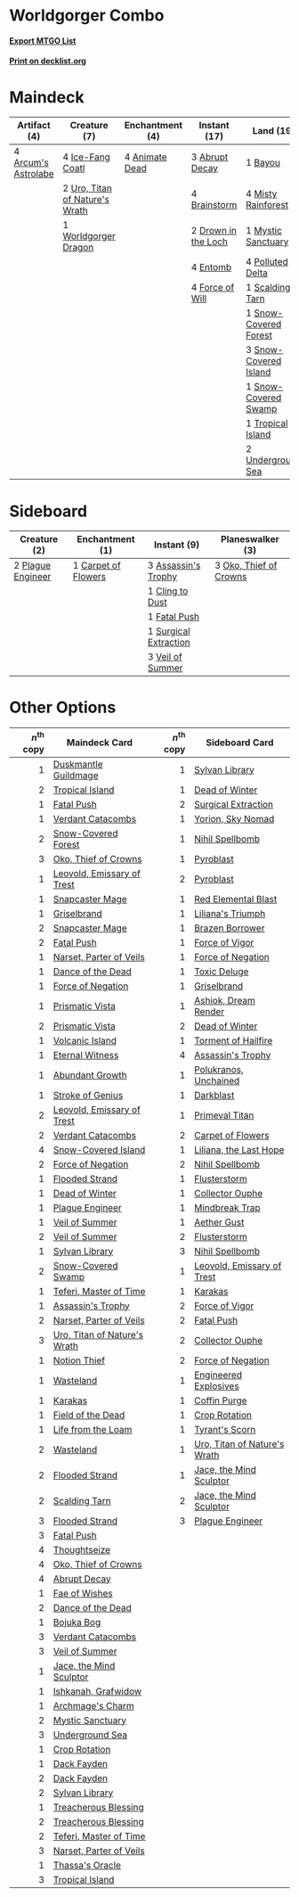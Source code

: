 # Worldgorger Combo

#### [Export MTGO List](../collection/Worldgorger%20Combo/Worldgorger%20Combo.txt)
#### [Print on decklist.org](http://decklist.org/?deckmain=3%09Abrupt%20Decay%0A4%09Animate%20Dead%0A4%09Arcum's%20Astrolabe%0A1%09Bayou%0A4%09Brainstorm%0A2%09Drown%20in%20the%20Loch%0A4%09Entomb%0A4%09Force%20of%20Will%0A4%09Ice-Fang%20Coatl%0A4%09Misty%20Rainforest%0A1%09Mystic%20Sanctuary%0A2%09Oko,%20Thief%20of%20Crowns%0A4%09Polluted%20Delta%0A4%09Ponder%0A1%09Scalding%20Tarn%0A1%09Snow-Covered%20Forest%0A3%09Snow-Covered%20Island%0A1%09Snow-Covered%20Swamp%0A3%09Thoughtseize%0A1%09Tropical%20Island%0A2%09Underground%20Sea%0A2%09Uro,%20Titan%20of%20Nature's%20Wrath%0A1%09Worldgorger%20Dragon&deckside=3%09Assassin's%20Trophy%0A1%09Carpet%20of%20Flowers%0A1%09Cling%20to%20Dust%0A1%09Fatal%20Push%0A3%09Oko,%20Thief%20of%20Crowns%0A2%09Plague%20Engineer%0A1%09Surgical%20Extraction%0A3%09Veil%20of%20Summer)
# Maindeck

|                                         Artifact (4)                                         |                                              Creature (7)                                               |                                   Enchantment (4)                                    |                                         Instant (17)                                         |                                           Land (19)                                            |                                        Planeswalker (2)                                         |                                       Sorcery (7)                                       |
|----------------------------------------------------------------------------------------------|---------------------------------------------------------------------------------------------------------|--------------------------------------------------------------------------------------|----------------------------------------------------------------------------------------------|------------------------------------------------------------------------------------------------|-------------------------------------------------------------------------------------------------|-----------------------------------------------------------------------------------------|
|4 [Arcum's Astrolabe](http://gatherer.wizards.com/Pages/Card/Details.aspx?multiverseid=464169)|4 [Ice-Fang Coatl](http://gatherer.wizards.com/Pages/Card/Details.aspx?multiverseid=464152)              |4 [Animate Dead](http://gatherer.wizards.com/Pages/Card/Details.aspx?multiverseid=645)|3 [Abrupt Decay](http://gatherer.wizards.com/Pages/Card/Details.aspx?multiverseid=456061)     |1 [Bayou](http://gatherer.wizards.com/Pages/Card/Details.aspx?multiverseid=879)                 |2 [Oko, Thief of Crowns](http://gatherer.wizards.com/Pages/Card/Details.aspx?multiverseid=473159)|4 [Ponder](http://gatherer.wizards.com/Pages/Card/Details.aspx?multiverseid=451051)      |
|                                                                                              |2 [Uro, Titan of Nature's Wrath](http://gatherer.wizards.com/Pages/Card/Details.aspx?multiverseid=476480)|                                                                                      |4 [Brainstorm](http://gatherer.wizards.com/Pages/Card/Details.aspx?multiverseid=3897)         |4 [Misty Rainforest](http://gatherer.wizards.com/Pages/Card/Details.aspx?multiverseid=405102)   |                                                                                                 |3 [Thoughtseize](http://gatherer.wizards.com/Pages/Card/Details.aspx?multiverseid=438676)|
|                                                                                              |1 [Worldgorger Dragon](http://gatherer.wizards.com/Pages/Card/Details.aspx?multiverseid=413696)          |                                                                                      |2 [Drown in the Loch](http://gatherer.wizards.com/Pages/Card/Details.aspx?multiverseid=473150)|1 [Mystic Sanctuary](http://gatherer.wizards.com/Pages/Card/Details.aspx?multiverseid=473209)   |                                                                                                 |                                                                                         |
|                                                                                              |                                                                                                         |                                                                                      |4 [Entomb](http://gatherer.wizards.com/Pages/Card/Details.aspx?multiverseid=413629)           |4 [Polluted Delta](http://gatherer.wizards.com/Pages/Card/Details.aspx?multiverseid=405104)     |                                                                                                 |                                                                                         |
|                                                                                              |                                                                                                         |                                                                                      |4 [Force of Will](http://gatherer.wizards.com/Pages/Card/Details.aspx?multiverseid=3107)      |1 [Scalding Tarn](http://gatherer.wizards.com/Pages/Card/Details.aspx?multiverseid=405107)      |                                                                                                 |                                                                                         |
|                                                                                              |                                                                                                         |                                                                                      |                                                                                              |1 [Snow-Covered Forest](http://gatherer.wizards.com/Pages/Card/Details.aspx?multiverseid=121192)|                                                                                                 |                                                                                         |
|                                                                                              |                                                                                                         |                                                                                      |                                                                                              |3 [Snow-Covered Island](http://gatherer.wizards.com/Pages/Card/Details.aspx?multiverseid=121130)|                                                                                                 |                                                                                         |
|                                                                                              |                                                                                                         |                                                                                      |                                                                                              |1 [Snow-Covered Swamp](http://gatherer.wizards.com/Pages/Card/Details.aspx?multiverseid=121256) |                                                                                                 |                                                                                         |
|                                                                                              |                                                                                                         |                                                                                      |                                                                                              |1 [Tropical Island](http://gatherer.wizards.com/Pages/Card/Details.aspx?multiverseid=884)       |                                                                                                 |                                                                                         |
|                                                                                              |                                                                                                         |                                                                                      |                                                                                              |2 [Underground Sea](http://gatherer.wizards.com/Pages/Card/Details.aspx?multiverseid=886)       |                                                                                                 |                                                                                         |


# Sideboard

|                                        Creature (2)                                        |                                      Enchantment (1)                                       |                                          Instant (9)                                           |                                        Planeswalker (3)                                         |
|--------------------------------------------------------------------------------------------|--------------------------------------------------------------------------------------------|------------------------------------------------------------------------------------------------|-------------------------------------------------------------------------------------------------|
|2 [Plague Engineer](http://gatherer.wizards.com/Pages/Card/Details.aspx?multiverseid=464049)|1 [Carpet of Flowers](http://gatherer.wizards.com/Pages/Card/Details.aspx?multiverseid=5858)|3 [Assassin's Trophy](http://gatherer.wizards.com/Pages/Card/Details.aspx?multiverseid=452902)  |3 [Oko, Thief of Crowns](http://gatherer.wizards.com/Pages/Card/Details.aspx?multiverseid=473159)|
|                                                                                            |                                                                                            |1 [Cling to Dust](http://gatherer.wizards.com/Pages/Card/Details.aspx?multiverseid=476338)      |                                                                                                 |
|                                                                                            |                                                                                            |1 [Fatal Push](http://gatherer.wizards.com/Pages/Card/Details.aspx?multiverseid=423724)         |                                                                                                 |
|                                                                                            |                                                                                            |1 [Surgical Extraction](http://gatherer.wizards.com/Pages/Card/Details.aspx?multiverseid=397706)|                                                                                                 |
|                                                                                            |                                                                                            |3 [Veil of Summer](http://gatherer.wizards.com/Pages/Card/Details.aspx?multiverseid=466952)     |                                                                                                 |


# Other Options

|*n*<sup>th</sup> copy|                                             Maindeck Card                                             |*n*<sup>th</sup> copy|                                            Sideboard Card                                             |
|--------------------:|-------------------------------------------------------------------------------------------------------|--------------------:|-------------------------------------------------------------------------------------------------------|
|                    1|[Duskmantle Guildmage](http://gatherer.wizards.com/Pages/Card/Details.aspx?multiverseid=366328)        |                    1|[Sylvan Library](http://gatherer.wizards.com/Pages/Card/Details.aspx?multiverseid=2240)                |
|                    2|[Tropical Island](http://gatherer.wizards.com/Pages/Card/Details.aspx?multiverseid=884)                |                    1|[Dead of Winter](http://gatherer.wizards.com/Pages/Card/Details.aspx?multiverseid=464034)              |
|                    1|[Fatal Push](http://gatherer.wizards.com/Pages/Card/Details.aspx?multiverseid=423724)                  |                    2|[Surgical Extraction](http://gatherer.wizards.com/Pages/Card/Details.aspx?multiverseid=397706)         |
|                    1|[Verdant Catacombs](http://gatherer.wizards.com/Pages/Card/Details.aspx?multiverseid=405113)           |                    1|[Yorion, Sky Nomad](http://gatherer.wizards.com/Pages/Card/Details.aspx?multiverseid=479752)           |
|                    2|[Snow-Covered Forest](http://gatherer.wizards.com/Pages/Card/Details.aspx?multiverseid=121192)         |                    1|[Nihil Spellbomb](http://gatherer.wizards.com/Pages/Card/Details.aspx?multiverseid=442215)             |
|                    3|[Oko, Thief of Crowns](http://gatherer.wizards.com/Pages/Card/Details.aspx?multiverseid=473159)        |                    1|[Pyroblast](http://gatherer.wizards.com/Pages/Card/Details.aspx?multiverseid=4083)                     |
|                    1|[Leovold, Emissary of Trest](http://gatherer.wizards.com/Pages/Card/Details.aspx?multiverseid=416834)  |                    2|[Pyroblast](http://gatherer.wizards.com/Pages/Card/Details.aspx?multiverseid=4083)                     |
|                    1|[Snapcaster Mage](http://gatherer.wizards.com/Pages/Card/Details.aspx?multiverseid=227676)             |                    1|[Red Elemental Blast](http://gatherer.wizards.com/Pages/Card/Details.aspx?multiverseid=814)            |
|                    1|[Griselbrand](http://gatherer.wizards.com/Pages/Card/Details.aspx?multiverseid=239995)                 |                    1|[Liliana's Triumph](http://gatherer.wizards.com/Pages/Card/Details.aspx?multiverseid=461025)           |
|                    2|[Snapcaster Mage](http://gatherer.wizards.com/Pages/Card/Details.aspx?multiverseid=227676)             |                    1|[Brazen Borrower](http://gatherer.wizards.com/Pages/Card/Details.aspx?multiverseid=473001)             |
|                    2|[Fatal Push](http://gatherer.wizards.com/Pages/Card/Details.aspx?multiverseid=423724)                  |                    1|[Force of Vigor](http://gatherer.wizards.com/Pages/Card/Details.aspx?multiverseid=464113)              |
|                    1|[Narset, Parter of Veils](http://gatherer.wizards.com/Pages/Card/Details.aspx?multiverseid=460988)     |                    1|[Force of Negation](http://gatherer.wizards.com/Pages/Card/Details.aspx?multiverseid=464001)           |
|                    1|[Dance of the Dead](http://gatherer.wizards.com/Pages/Card/Details.aspx?multiverseid=2442)             |                    1|[Toxic Deluge](http://gatherer.wizards.com/Pages/Card/Details.aspx?multiverseid=376559)                |
|                    1|[Force of Negation](http://gatherer.wizards.com/Pages/Card/Details.aspx?multiverseid=464001)           |                    1|[Griselbrand](http://gatherer.wizards.com/Pages/Card/Details.aspx?multiverseid=239995)                 |
|                    1|[Prismatic Vista](http://gatherer.wizards.com/Pages/Card/Details.aspx?multiverseid=464193)             |                    1|[Ashiok, Dream Render](http://gatherer.wizards.com/Pages/Card/Details.aspx?multiverseid=461155)        |
|                    2|[Prismatic Vista](http://gatherer.wizards.com/Pages/Card/Details.aspx?multiverseid=464193)             |                    2|[Dead of Winter](http://gatherer.wizards.com/Pages/Card/Details.aspx?multiverseid=464034)              |
|                    1|[Volcanic Island](http://gatherer.wizards.com/Pages/Card/Details.aspx?multiverseid=887)                |                    1|[Torment of Hailfire](http://gatherer.wizards.com/Pages/Card/Details.aspx?multiverseid=430766)         |
|                    1|[Eternal Witness](http://gatherer.wizards.com/Pages/Card/Details.aspx?multiverseid=51628)              |                    4|[Assassin's Trophy](http://gatherer.wizards.com/Pages/Card/Details.aspx?multiverseid=452902)           |
|                    1|[Abundant Growth](http://gatherer.wizards.com/Pages/Card/Details.aspx?multiverseid=240017)             |                    1|[Polukranos, Unchained](http://gatherer.wizards.com/Pages/Card/Details.aspx?multiverseid=476475)       |
|                    1|[Stroke of Genius](http://gatherer.wizards.com/Pages/Card/Details.aspx?multiverseid=389697)            |                    1|[Darkblast](http://gatherer.wizards.com/Pages/Card/Details.aspx?multiverseid=456055)                   |
|                    2|[Leovold, Emissary of Trest](http://gatherer.wizards.com/Pages/Card/Details.aspx?multiverseid=416834)  |                    1|[Primeval Titan](http://gatherer.wizards.com/Pages/Card/Details.aspx?multiverseid=438749)              |
|                    2|[Verdant Catacombs](http://gatherer.wizards.com/Pages/Card/Details.aspx?multiverseid=405113)           |                    2|[Carpet of Flowers](http://gatherer.wizards.com/Pages/Card/Details.aspx?multiverseid=5858)             |
|                    4|[Snow-Covered Island](http://gatherer.wizards.com/Pages/Card/Details.aspx?multiverseid=121130)         |                    1|[Liliana, the Last Hope](http://gatherer.wizards.com/Pages/Card/Details.aspx?multiverseid=414388)      |
|                    2|[Force of Negation](http://gatherer.wizards.com/Pages/Card/Details.aspx?multiverseid=464001)           |                    2|[Nihil Spellbomb](http://gatherer.wizards.com/Pages/Card/Details.aspx?multiverseid=442215)             |
|                    1|[Flooded Strand](http://gatherer.wizards.com/Pages/Card/Details.aspx?multiverseid=405098)              |                    1|[Flusterstorm](http://gatherer.wizards.com/Pages/Card/Details.aspx?multiverseid=228255)                |
|                    1|[Dead of Winter](http://gatherer.wizards.com/Pages/Card/Details.aspx?multiverseid=464034)              |                    1|[Collector Ouphe](http://gatherer.wizards.com/Pages/Card/Details.aspx?multiverseid=464107)             |
|                    1|[Plague Engineer](http://gatherer.wizards.com/Pages/Card/Details.aspx?multiverseid=464049)             |                    1|[Mindbreak Trap](http://gatherer.wizards.com/Pages/Card/Details.aspx?multiverseid=197532)              |
|                    1|[Veil of Summer](http://gatherer.wizards.com/Pages/Card/Details.aspx?multiverseid=466952)              |                    1|[Aether Gust](http://gatherer.wizards.com/Pages/Card/Details.aspx?multiverseid=466796)                 |
|                    2|[Veil of Summer](http://gatherer.wizards.com/Pages/Card/Details.aspx?multiverseid=466952)              |                    2|[Flusterstorm](http://gatherer.wizards.com/Pages/Card/Details.aspx?multiverseid=228255)                |
|                    1|[Sylvan Library](http://gatherer.wizards.com/Pages/Card/Details.aspx?multiverseid=2240)                |                    3|[Nihil Spellbomb](http://gatherer.wizards.com/Pages/Card/Details.aspx?multiverseid=442215)             |
|                    2|[Snow-Covered Swamp](http://gatherer.wizards.com/Pages/Card/Details.aspx?multiverseid=121256)          |                    1|[Leovold, Emissary of Trest](http://gatherer.wizards.com/Pages/Card/Details.aspx?multiverseid=416834)  |
|                    1|[Teferi, Master of Time](http://gatherer.wizards.com/Pages/Card/Details.aspx?multiverseid=489165)      |                    1|[Karakas](http://gatherer.wizards.com/Pages/Card/Details.aspx?multiverseid=413782)                     |
|                    1|[Assassin's Trophy](http://gatherer.wizards.com/Pages/Card/Details.aspx?multiverseid=452902)           |                    2|[Force of Vigor](http://gatherer.wizards.com/Pages/Card/Details.aspx?multiverseid=464113)              |
|                    2|[Narset, Parter of Veils](http://gatherer.wizards.com/Pages/Card/Details.aspx?multiverseid=460988)     |                    2|[Fatal Push](http://gatherer.wizards.com/Pages/Card/Details.aspx?multiverseid=423724)                  |
|                    3|[Uro, Titan of Nature's Wrath](http://gatherer.wizards.com/Pages/Card/Details.aspx?multiverseid=476480)|                    2|[Collector Ouphe](http://gatherer.wizards.com/Pages/Card/Details.aspx?multiverseid=464107)             |
|                    1|[Notion Thief](http://gatherer.wizards.com/Pages/Card/Details.aspx?multiverseid=442200)                |                    2|[Force of Negation](http://gatherer.wizards.com/Pages/Card/Details.aspx?multiverseid=464001)           |
|                    1|[Wasteland](http://gatherer.wizards.com/Pages/Card/Details.aspx?multiverseid=413790)                   |                    1|[Engineered Explosives](http://gatherer.wizards.com/Pages/Card/Details.aspx?multiverseid=50139)        |
|                    1|[Karakas](http://gatherer.wizards.com/Pages/Card/Details.aspx?multiverseid=413782)                     |                    1|[Coffin Purge](http://gatherer.wizards.com/Pages/Card/Details.aspx?multiverseid=30762)                 |
|                    1|[Field of the Dead](http://gatherer.wizards.com/Pages/Card/Details.aspx?multiverseid=467001)           |                    1|[Crop Rotation](http://gatherer.wizards.com/Pages/Card/Details.aspx?multiverseid=417430)               |
|                    1|[Life from the Loam](http://gatherer.wizards.com/Pages/Card/Details.aspx?multiverseid=338409)          |                    1|[Tyrant's Scorn](http://gatherer.wizards.com/Pages/Card/Details.aspx?multiverseid=461152)              |
|                    2|[Wasteland](http://gatherer.wizards.com/Pages/Card/Details.aspx?multiverseid=413790)                   |                    1|[Uro, Titan of Nature's Wrath](http://gatherer.wizards.com/Pages/Card/Details.aspx?multiverseid=476480)|
|                    2|[Flooded Strand](http://gatherer.wizards.com/Pages/Card/Details.aspx?multiverseid=405098)              |                    1|[Jace, the Mind Sculptor](http://gatherer.wizards.com/Pages/Card/Details.aspx?multiverseid=442051)     |
|                    2|[Scalding Tarn](http://gatherer.wizards.com/Pages/Card/Details.aspx?multiverseid=405107)               |                    2|[Jace, the Mind Sculptor](http://gatherer.wizards.com/Pages/Card/Details.aspx?multiverseid=442051)     |
|                    3|[Flooded Strand](http://gatherer.wizards.com/Pages/Card/Details.aspx?multiverseid=405098)              |                    3|[Plague Engineer](http://gatherer.wizards.com/Pages/Card/Details.aspx?multiverseid=464049)             |
|                    3|[Fatal Push](http://gatherer.wizards.com/Pages/Card/Details.aspx?multiverseid=423724)                  |                     |                                                                                                       |
|                    4|[Thoughtseize](http://gatherer.wizards.com/Pages/Card/Details.aspx?multiverseid=438676)                |                     |                                                                                                       |
|                    4|[Oko, Thief of Crowns](http://gatherer.wizards.com/Pages/Card/Details.aspx?multiverseid=473159)        |                     |                                                                                                       |
|                    4|[Abrupt Decay](http://gatherer.wizards.com/Pages/Card/Details.aspx?multiverseid=456061)                |                     |                                                                                                       |
|                    1|[Fae of Wishes](http://gatherer.wizards.com/Pages/Card/Details.aspx?multiverseid=473006)               |                     |                                                                                                       |
|                    2|[Dance of the Dead](http://gatherer.wizards.com/Pages/Card/Details.aspx?multiverseid=2442)             |                     |                                                                                                       |
|                    1|[Bojuka Bog](http://gatherer.wizards.com/Pages/Card/Details.aspx?multiverseid=376269)                  |                     |                                                                                                       |
|                    3|[Verdant Catacombs](http://gatherer.wizards.com/Pages/Card/Details.aspx?multiverseid=405113)           |                     |                                                                                                       |
|                    3|[Veil of Summer](http://gatherer.wizards.com/Pages/Card/Details.aspx?multiverseid=466952)              |                     |                                                                                                       |
|                    1|[Jace, the Mind Sculptor](http://gatherer.wizards.com/Pages/Card/Details.aspx?multiverseid=442051)     |                     |                                                                                                       |
|                    1|[Ishkanah, Grafwidow](http://gatherer.wizards.com/Pages/Card/Details.aspx?multiverseid=414463)         |                     |                                                                                                       |
|                    1|[Archmage's Charm](http://gatherer.wizards.com/Pages/Card/Details.aspx?multiverseid=463989)            |                     |                                                                                                       |
|                    2|[Mystic Sanctuary](http://gatherer.wizards.com/Pages/Card/Details.aspx?multiverseid=473209)            |                     |                                                                                                       |
|                    3|[Underground Sea](http://gatherer.wizards.com/Pages/Card/Details.aspx?multiverseid=886)                |                     |                                                                                                       |
|                    1|[Crop Rotation](http://gatherer.wizards.com/Pages/Card/Details.aspx?multiverseid=417430)               |                     |                                                                                                       |
|                    1|[Dack Fayden](http://gatherer.wizards.com/Pages/Card/Details.aspx?multiverseid=382244)                 |                     |                                                                                                       |
|                    2|[Dack Fayden](http://gatherer.wizards.com/Pages/Card/Details.aspx?multiverseid=382244)                 |                     |                                                                                                       |
|                    2|[Sylvan Library](http://gatherer.wizards.com/Pages/Card/Details.aspx?multiverseid=2240)                |                     |                                                                                                       |
|                    1|[Treacherous Blessing](http://gatherer.wizards.com/Pages/Card/Details.aspx?multiverseid=476368)        |                     |                                                                                                       |
|                    2|[Treacherous Blessing](http://gatherer.wizards.com/Pages/Card/Details.aspx?multiverseid=476368)        |                     |                                                                                                       |
|                    2|[Teferi, Master of Time](http://gatherer.wizards.com/Pages/Card/Details.aspx?multiverseid=489165)      |                     |                                                                                                       |
|                    3|[Narset, Parter of Veils](http://gatherer.wizards.com/Pages/Card/Details.aspx?multiverseid=460988)     |                     |                                                                                                       |
|                    1|[Thassa's Oracle](http://gatherer.wizards.com/Pages/Card/Details.aspx?multiverseid=476324)             |                     |                                                                                                       |
|                    3|[Tropical Island](http://gatherer.wizards.com/Pages/Card/Details.aspx?multiverseid=884)                |                     |                                                                                                       |

